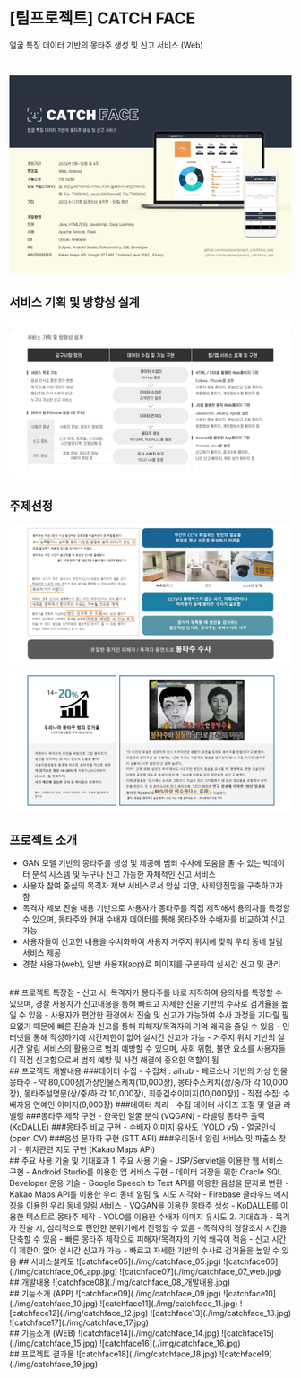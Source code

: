 # [팀프로젝트] CATCH FACE
얼굴 특징 데이터 기반의 몽타주 생성 및 신고 서비스 (Web)

<br>

![catchface01](./img/catchface_01.jpg)
<br>
## 서비스 기획 및 방향성 설계
![catchface02](./img/catchface_02.jpg)
<br>
## 주제선정
![catchface03](./img/catchface_03_주제선정01.jpg)
![catchface04](./img/catchface_04_주제선정02.jpg)
<br>
## 프로젝트 소개
- GAN 모델 기반의 몽타주를 생성 및 제공해 범죄 수사에 도움을 줄 수 있는 빅데이터 분석 시스템 및 누구나 신고 가능한 자체적인 신고 서비스
- 사용자 참여 중심의 목격자 제보 서비스로서 안심 치안, 사회안전망을 구축하고자 함
- 목격자 제보 진술 내용 기반으로 사용자가 몽타주를 직접 제작해서 용의자를 특정할 수 있으며, 몽타주와 현재 수배자 데이터를 통해 몽타주와 수배자를 비교하여 신고 가능
- 사용자들이 신고한 내용을 수치화하여 사용자 거주지 위치에 맞춰 우리 동네 알림 서비스 제공
- 경찰 사용자(web), 일반 사용자(app)로 페이지를 구분하여 실시간 신고 및 관리
<br>
## 프로젝트 특장점
- 신고 시, 목격자가 몽타주를 바로 제작하여 용의자를 특정할 수 있으며, 경찰 사용자가 신고내용을 통해 빠르고 자세한 진술 기반의 수사로 검거율을 높일 수 있음
- 사용자가 편안한 환경에서 진술 및 신고가 가능하여 수사 과정을 기다릴 필요없기 때문에 빠른 진술과 신고를 통해 피해자/목격자의 기억 왜곡을 줄일 수 있음
- 인터넷을 통해 작성하기에 시간제한이 없어 실시간 신고가 가능
- 거주지 위치 기반의 실시간 알림 서비스의 활용으로 범죄 예방할 수 있으며, 사회 위험, 불안 요소를 사용자들이 직접 신고함으로써 범죄 예방 및 사건 해결에 중요한 역할이 됨
<br>
## 프로젝트 개발내용
###데이터 수집 
 - 수집처 : aihub - 페르소나 기반의 가상 인물 몽타주
 - 약 80,000장[가상인물스케치(10,000장), 몽타주스케치(상/중/하 각 10,000장), 
 몽타주설명문(상/중/하 각 10,000장), 최종검수이미지(10,000장)]
 - 직접 수집: 수배자용 연예인 이미지(9,000장) 
###데이터 처리
 - 수집 데이터 사이즈 조절 및 얼굴 라벨링
###몽타주 제작 구현
 - 한국인 얼굴 분석 (VQGAN)
 - 라벨링 몽타주 출력 (KoDALLE)
###몽타주 비교 구현
 - 수배자 이미지 유사도 (YOLO v5)
 - 얼굴인식 (open CV)
###음성 문자화 구현 (STT API)
###우리동네 알림 서비스 및 파출소 찾기
 - 위치관련 지도 구현 (Kakao Maps API)
<br>
## 주요 사용 기술 및 기대효과
1. 주요 사용 기술
 - JSP/Servlet을 이용한 웹 서비스 구현
 - Android Studio를 이용한 앱 서비스 구현
 - 데이터 저장을 위한 Oracle SQL Developer 운용 기술
 - Google Speech to Text API를 이용한 음성을 문자로 변환
 - Kakao Maps API를 이용한 우리 동네 알림 및 지도 시각화
 - Firebase 클라우드 메시징을 이용한 우리 동네 알림 서비스
 - VQGAN을 이용한 몽타주 생성
 - KoDALLE를 이용한 텍스트로 몽타주 제작
 - YOLO를 이용한 수배자 이미지 유사도
2. 기대효과
 - 목격자 진술 시, 심리적으로 편안한 분위기에서 진행할 수 있음
 - 목격자의 경찰조사 시간을 단축할 수 있음
 - 빠른 몽타주 제작으로 피해자/목격자의 기억 왜곡이 적음
 - 신고 시간이 제한이 없어 실시간 신고가 가능
 - 빠르고 자세한 기반의 수사로 검거율을 높일 수 있음
## 서비스설계도
![catchface05](./img/catchface_05.jpg)
![catchface06](./img/catchface_06_app.jpg)
![catchface07](./img/catchface_07_web.jpg)
<br>
## 개발내용
![catchface08](./img/catchface_08_개발내용.jpg)
<br>
## 기능소개 (APP)
![catchface09](./img/catchface_09.jpg)
![catchface10](./img/catchface_10.jpg)
![catchface11](./img/catchface_11.jpg)
![catchface12](./img/catchface_12.jpg)
![catchface13](./img/catchface_13.jpg)
![catchface17](./img/catchface_17.jpg)
<br>
## 기능소개 (WEB)
![catchface14](./img/catchface_14.jpg)
![catchface15](./img/catchface_15.jpg)
![catchface16](./img/catchface_16.jpg)
<br>
## 프로젝트 결과물
![catchface18](./img/catchface_18.jpg)
![catchface19](./img/catchface_19.jpg)
